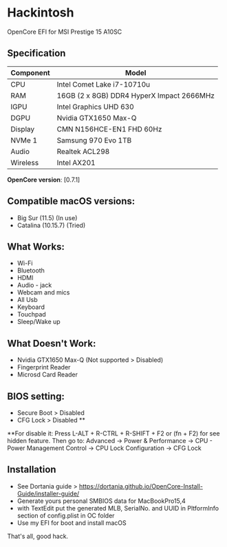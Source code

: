 # Hackintosh
OpenCore EFI for MSI Prestige 15 A10SC

## Specification
| **Component** | **Model** |
| ------------- | --------- |
| CPU | Intel Comet Lake i7-10710u |
| RAM | 16GB (2 x 8GB) DDR4 HyperX Impact 2666MHz |
| IGPU | Intel Graphics UHD 630	|
| DGPU | Nvidia GTX1650 Max-Q |
| Display | CMN N156HCE-EN1 FHD 60Hz |
| NVMe 1 | Samsung 970 Evo 1TB |
| Audio | Realtek ACL298 |
| Wireless | Intel AX201 |

**OpenCore version**: [0.7.1]

## Compatible macOS versions:
 - Big Sur (11.5) (In use)
 - Catalina (10.15.7) (Tried)

## What Works:
 - Wi-Fi
 - Bluetooth
 - HDMI
 - Audio - jack
 - Webcam and mics
 - All Usb
 - Keyboard
 - Touchpad
 - Sleep/Wake up

## What Doesn't Work:
 - Nvidia GTX1650 Max-Q (Not supported > Disabled)
 - Fingerprint Reader
 - Microsd Card Reader 

## BIOS setting:
 - Secure Boot > Disabled
 - CFG Lock > Disabled **

  **For disable it: Press L-ALT + R-CTRL + R-SHIFT + F2 or (fn + F2) for see hidden feature. Then go to: Advanced →       Power & Performance → CPU - Power Management Control → CPU Lock Configuration → CFG Lock

## Installation
 - See Dortania guide > https://dortania.github.io/OpenCore-Install-Guide/installer-guide/
 - Generate yours personal SMBIOS data for MacBookPro15,4
 - with TextEdit put the generated MLB, SerialNo. and UUID in PltformInfo section of config.plist in OC folder
 - Use my EFI for boot and install macOS

That's all, good hack.
